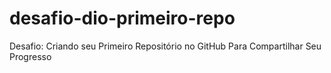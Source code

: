 # desafio-dio-primeiro-repo
Desafio: Criando seu Primeiro Repositório no GitHub Para Compartilhar Seu Progresso
